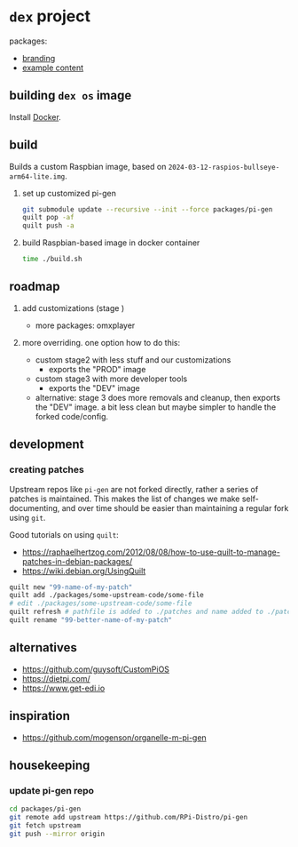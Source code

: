 # `dex` project

packages:

* [branding](./packages/branding/README.md)
* [example content](./packages/example-content/README.md)

## building `dex os` image

Install [Docker](https://www.docker.com).

## build

Builds a custom Raspbian image, based on `2024-03-12-raspios-bullseye-arm64-lite.img`.

1. set up customized pi-gen

   ```sh
   git submodule update --recursive --init --force packages/pi-gen
   quilt pop -af
   quilt push -a
   ```

1. build Raspbian-based image in docker container

   ```sh
   time ./build.sh
   ```

## roadmap

1. add customizations (stage )

   * more packages: omxplayer

2. more overriding. one option how to do this:
   * custom stage2 with less stuff and our customizations
     * exports the "PROD" image
   * custom stage3 with more developer tools
     * exports the "DEV" image
   * alternative: stage 3 does more removals and cleanup, then exports the "DEV" image. a bit less clean but maybe simpler to handle the forked code/config.

## development

### creating patches

Upstream repos like `pi-gen` are not forked directly,
rather a series of patches is maintained.
This makes the list of changes we make self-documenting,
and over time should be easier than maintaining a regular fork using `git`.

Good tutorials on using `quilt`:

* <https://raphaelhertzog.com/2012/08/08/how-to-use-quilt-to-manage-patches-in-debian-packages/>
* <https://wiki.debian.org/UsingQuilt>

```sh
quilt new "99-name-of-my-patch"
quilt add ./packages/some-upstream-code/some-file
# edit ./packages/some-upstream-code/some-file
quilt refresh # pathfile is added to ./patches and name added to ./patches/series 
quilt rename "99-better-name-of-my-patch"
```

## alternatives

* <https://github.com/guysoft/CustomPiOS>
* <https://dietpi.com/>
* <https://www.get-edi.io>

## inspiration

* <https://github.com/mogenson/organelle-m-pi-gen>

## housekeeping

### update pi-gen repo

```sh
cd packages/pi-gen
git remote add upstream https://github.com/RPi-Distro/pi-gen
git fetch upstream
git push --mirror origin
```
